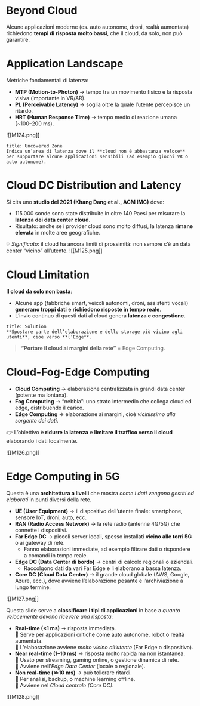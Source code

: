 # Beyond Cloud
Alcune applicazioni moderne (es. auto autonome, droni, realtà aumentata) richiedono **tempi di risposta molto bassi**, che il cloud, da solo, non può garantire.

# Application Landscape
Metriche fondamentali di latenza:
- **MTP (Motion-to-Photon)** → tempo tra un movimento fisico e la risposta visiva (importante in VR/AR).
- **PL (Perceivable Latency)** → soglia oltre la quale l’utente percepisce un ritardo.
- **HRT (Human Response Time)** → tempo medio di reazione umana (~100–200 ms).

![[M124.png]]

```ad-attention
title: Uncovered Zone
Indica un’area di latenza dove il **cloud non è abbastanza veloce** per supportare alcune applicazioni sensibili (ad esempio giochi VR o auto autonome).

```

# Cloud DC Distribution and Latency
Si cita uno **studio del 2021 (Khang Dang et al., ACM IMC)** dove:

- 115.000 sonde sono state distribuite in oltre 140 Paesi per misurare la **latenza dei data center cloud**.
- Risultato: anche se i provider cloud sono molto diffusi, la latenza **rimane elevata** in molte aree geografiche.

💡 _Significato_: il cloud ha ancora limiti di prossimità: non sempre c’è un data center “vicino” all’utente.
![[M125.png]]
# Cloud Limitation
**Il cloud da solo non basta**:

- Alcune app (fabbriche smart, veicoli autonomi, droni, assistenti vocali) **generano troppi dati** e **richiedono risposte in tempo reale**.
- L’invio continuo di questi dati al cloud genera **latenza e congestione**.

```ad-success
title: Solution
**Spostare parte dell’elaborazione e dello storage più vicino agli utenti**, cioè verso **l’Edge**.

```

>**“Portare il cloud ai margini della rete”** = Edge Computing.

# Cloud-Fog-Edge Computing
- **Cloud Computing** → elaborazione centralizzata in grandi data center (potente ma lontana).
- **Fog Computing** → “nebbia”: uno strato intermedio che collega cloud ed edge, distribuendo il carico.
- **Edge Computing** → elaborazione ai margini, cioè _vicinissimo alla sorgente dei dati_.

👉 L’obiettivo è **ridurre la latenza** e **limitare il traffico verso il cloud** elaborando i dati localmente.

![[M126.png]]

# Edge Computing in 5G
Questa è una **architettura a livelli** che mostra _come i dati vengono gestiti ed elaborati_ in punti diversi della rete.

- **UE (User Equipment)** → il dispositivo dell’utente finale: smartphone, sensore IoT, droni, auto, ecc.
- **RAN (Radio Access Network)** → la rete radio (antenne 4G/5G) che connette i dispositivi.
- **Far Edge DC** → piccoli server locali, spesso installati **vicino alle torri 5G** o ai gateway di rete.
    - Fanno elaborazioni immediate, ad esempio filtrare dati o rispondere a comandi in tempo reale.
- **Edge DC (Data Center di bordo)** → centri di calcolo regionali o aziendali.
    - Raccolgono dati da vari Far Edge e li elaborano a bassa latenza.
- **Core DC (Cloud Data Center)** → il grande cloud globale (AWS, Google, Azure, ecc.), dove avviene l’elaborazione pesante e l’archiviazione a lungo termine.

![[M127.png]]

Questa slide serve a **classificare i tipi di applicazioni** in base a _quanto velocemente devono ricevere una risposta_:
- **Real-time (<1 ms)** → risposta immediata.  
    🔹 Serve per applicazioni critiche come auto autonome, robot o realtà aumentata.  
    🔹 L’elaborazione avviene _molto vicino all’utente_ (Far Edge o dispositivo).
- **Near real-time (1–10 ms)** → risposta molto rapida ma non istantanea.  
    🔹 Usato per streaming, gaming online, o gestione dinamica di rete.  
    🔹 Avviene nell’_Edge Data Center_ (locale o regionale).
- **Non real-time (≫10 ms)** → può tollerare ritardi.  
    🔹 Per analisi, backup, o machine learning offline.  
    🔹 Avviene nel _Cloud centrale (Core DC)_.

![[M128.png]]
